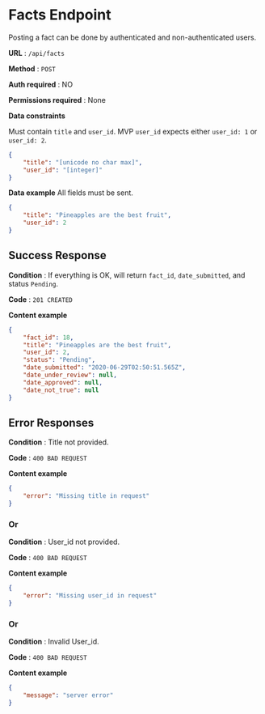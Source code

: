 # Facts Endpoint

Posting a fact can be done by authenticated and non-authenticated users.

**URL** : `/api/facts`

**Method** : `POST`

**Auth required** : NO

**Permissions required** : None

**Data constraints**

Must contain `title` and `user_id`. 
MVP `user_id` expects either `user_id: 1` or `user_id: 2`.

```json
{
    "title": "[unicode no char max]",
    "user_id": "[integer]"
}
```

**Data example** All fields must be sent.

```json
{
    "title": "Pineapples are the best fruit",
    "user_id": 2
}
```

## Success Response

**Condition** : If everything is OK, will return `fact_id`, `date_submitted`, and status `Pending`.

**Code** : `201 CREATED`

**Content example**

```json
{
    "fact_id": 18,
    "title": "Pineapples are the best fruit",
    "user_id": 2,
    "status": "Pending",
    "date_submitted": "2020-06-29T02:50:51.565Z",
    "date_under_review": null,
    "date_approved": null,
    "date_not_true": null
}
```

## Error Responses

**Condition** : Title not provided.

**Code** : `400 BAD REQUEST`

**Content example**

```json
{
    "error": "Missing title in request"
}
```

### Or

**Condition** : User_id not provided.

**Code** : `400 BAD REQUEST`

**Content example**

```json
{
    "error": "Missing user_id in request"
}
```

### Or

**Condition** : Invalid User_id. 

**Code** : `400 BAD REQUEST`

**Content example**

```json
{
    "message": "server error"
}
```
